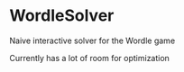 # WordleSolver
Naive interactive solver for the Wordle game

Currently has a lot of room for optimization
